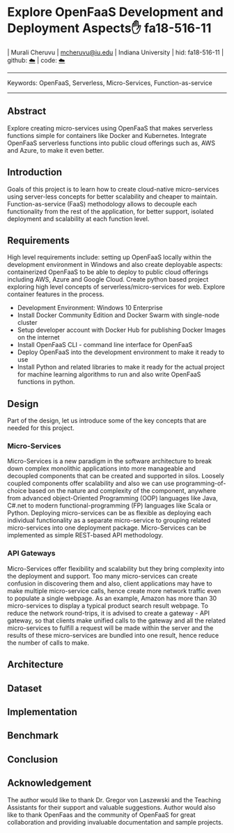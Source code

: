  # Explore OpenFaaS  Development and Deployment Aspects:hand: fa18-516-11

| Murali Cheruvu
| mcheruvu@iu.edu
| Indiana University
| hid: fa18-516-11
| github: [:cloud:](https://github.com/cloudmesh-community/fa18-516-11/blob/master/project-paper/report.md)
| code: [:cloud:](https://github.com/cloudmesh-community/fa18-516-11/blob/master/project-code/report.md)

---

Keywords: OpenFaaS, Serverless, Micro-Services, Function-as-service

---

## Abstract

Explore creating micro-services using OpenFaaS that makes serverless functions simple for containers like Docker and Kubernetes. Integrate OpenFaaS serverless functions into public cloud offerings such as, AWS and Azure, to make it even better.

## Introduction

Goals of this project is to learn how to create cloud-native micro-services using server-less concepts for better scalability and cheaper to maintain. Function-as-service (FaaS) methodology allows to decouple each functionality from the rest of the application, for better support, isolated deployment and scalability at each function level.  

## Requirements

High level requirements include: setting up OpenFaaS locally within the development environment in Windows and also create deployable aspects: containerized OpenFaaS to be able to deploy to public cloud offerings including AWS, Azure and Google Cloud. Create python based project exploring high level concepts of serverless/micro-services for web. Explore container features in the process. 

* Development Environment: Windows 10 Enterprise
* Install Docker Community Edition and Docker Swarm with single-node cluster
* Setup developer account with Docker Hub for publishing Docker Images on the internet
* Install OpenFaaS CLI - command line interface for OpenFaaS
* Deploy OpenFaaS into the development environment to make it ready to use
* Install Python and related libraries to make it ready for the actual project for machine learning algorithms to run and also write OpenFaaS functions in python.

## Design 

Part of the design, let us introduce some of the key concepts that are needed for this project.

### Micro-Services

Micro-Services is a new paradigm in the software architecture to break down complex monolithic applications into more manageable and decoupled components that can be created and supported in silos. Loosely coupled components offer scalability and also we can use programming-of-choice based on the nature and complexity of the component, anywhere from advanced object-Oriented Programming (OOP) languages like Java, C#.net to modern functional-programming (FP) languages like Scala or Python. Deploying micro-services can be as flexible as deploying each individual functionality as a separate micro-service to grouping related micro-services into one deployment package. Micro-Services can be implemented as simple REST-based API methodology. 

### API Gateways

Micro-Services offer flexibility and scalability but they bring complexity into the deployment and support. Too many micro-services can create confusion in discovering them and also, client applications may have to make multiple micro-service calls, hence create more network traffic even to populate a single webpage. As an example, Amazon has more than 30 micro-services to display a typical product search result webpage. To reduce the network round-trips, it is advised to create a gateway - API gateway, so that clients make unified calls to the gateway and all the related micro-services to fulfill a request will be made within the server and the results of these micro-services are bundled into one result, hence reduce the number of calls to make.

## Architecture

## Dataset

## Implementation

## Benchmark

## Conclusion

## Acknowledgement

The author would like to thank Dr. Gregor von Laszewski and the Teaching Assistants for their support and valuable suggestions. Author would also like to thank OpenFaas and the community of OpenFaaS for great collaboration and providing invaluable documentation and sample projects. 
